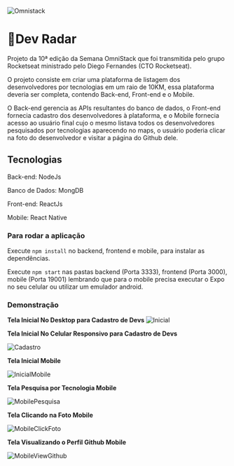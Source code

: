 ![Omnistack](https://lh3.googleusercontent.com/pw/AM-JKLVfVRc0wkhrgehmpa4789F18qtCe3D0OWIo0Ytegmuoh6zb_QzeoxsFo9UbNkyqa7rKL7gFAIY_61iS66d7eKgGnHz-f1idw74k81p6jO7Vu7tlSmWQL0az8CMU9Fhfnlb7sqskHDOZLV9-r7apVV4=w309-h160-no?authuser=0)
# 🚀Dev Radar

Projeto da 10ª edição da Semana OmniStack que foi transmitida pelo grupo Rocketseat ministrado pelo Diego Fernandes (CTO Rocketseat).

O projeto consiste em criar uma plataforma de listagem dos desenvolvedores por tecnologias em um raio de 10KM, essa plataforma deveria ser completa, contendo Back-end, Front-end e o Mobile.

O Back-end gerencia as APIs resultantes do banco de dados, o Front-end fornecia cadastro dos desenvolvedores à plataforma, e o Mobile fornecia acesso ao usuário final cujo o mesmo listava todos os desenvolvedores pesquisados por tecnologias aparecendo no maps, o usuário poderia clicar na foto do desenvolvedor e visitar a página do Github dele.

## Tecnologias

Back-end: NodeJs

Banco de Dados: MongDB

Front-end: ReactJs

Mobile: React Native

### Para rodar a aplicação

Execute `npm install` no backend, frontend e mobile, para instalar as dependências.

Execute `npm start` nas pastas backend (Porta 3333), frontend (Porta 3000), mobile (Porta 19001) lembrando que para o mobile precisa executar o Expo no seu celular ou utilizar um emulador android.

### Demonstração

**Tela Inicial No Desktop para Cadastro de Devs**
![Inicial](https://lh3.googleusercontent.com/pw/AM-JKLVmyBpPU4jZmmPqx46GBFmktCyuXii4rhbcUmfHcc_88am-khjb_fqhjWCC3G1UxTouQ4-iIybLpF3k3Cu0mgjImxw_2gjDjSqwfyEBUNO8hFTFX-prEr30zaGKUZG_N4DOKL1Fv7Lzrgtvzd8TB1ua=w1319-h562-no?authuser=0)

**Tela Inicial No Celular Responsivo para Cadastro de Devs**

![Cadastro](https://lh3.googleusercontent.com/pw/AM-JKLVkee4-GwoHxvrpfDIz33x5y5TJqc_J05rHmVQzwIzy7VVTRsU8HcG2zmiZ3nYvUHlsOWxAYbpYe_jux-kjZrLN-Ei5Qtlya2GTPN_F80HjPXSouvmZH-ABZUd7wREgdoHBjYnuljEzohs5vdu9WQnL=w456-h598-no?authuser=0)

**Tela Inicial Mobile**

![InicialMobile](https://lh3.googleusercontent.com/pw/AM-JKLVFm5Mt_AEUS9prNuc873PwWtzkYvqqu1GmIub6kK7nX66JAMuY5uZ4pVSAi0uNPkTGZFNkpbm18r1tF5YIpKb31zIohpO1kNdzkQvOu3pTWho8I_-bOrflYnynHmaq1QU8yqJKfKbOEVE7uDghsse1=w488-h867-no?authuser=0)

**Tela Pesquisa por Tecnologia Mobile**

![MobilePesquisa](https://lh3.googleusercontent.com/pw/AM-JKLUWCsU5iVrpsAq4iTQmnQBETei3eFVUJYaZKykY9TAaZeaC-ajmGYs1TwQda6skzxz7TKwKZWp-ArkeCdW1tqAiY1rZWaH0PAN32D7PspNxGrQwGNImO27AZLS6yKVy8KRGM_JPtDxj2I5WC60qkAOp=w488-h867-no?authuser=0)

**Tela Clicando na Foto Mobile**

![MobileClickFoto](https://lh3.googleusercontent.com/pw/AM-JKLXdARQze-K-t7znpabvjdL486KA3N4XR3FVrfpjwmws2OZ0C6Uc4UkqPH8KSuoQZ1JnduHvLvxbeDqsB9XpryXpmfOVlRCenCW4wMQJFvWDni1KtrJVuTEdBZ0AqYWsORcxTp_m9MxPVut3LKabXgxo=w488-h867-no?authuser=0)


**Tela Visualizando o Perfil Github Mobile**

![MobileViewGithub](https://lh3.googleusercontent.com/pw/AM-JKLUGOAp-r8boBlD_4aBTPTci-POEhjVE6C5aUhdk06ycpsyXTRDxN6HpVRzUb04-6q3J5-ErXmuHh7P1scvBpX8ZC4gSmzHPSucJl99yAkU-qhTVoPhJk0Cr-6z3CtjkP8-09lpxSb1o19xGrBhsgy9X=w488-h867-no?authuser=0)
